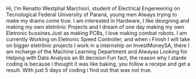 Hi, I’m Renatto Westphal Marchiori, student of Electrical Engeneering on Tecnological Federal University of Paraná, young men Always trying to make my drams come true.
I am interested in Hardware, I like designing and making my own eletrônic Projects and I dream of one day making my own Eletronic bussines.Just as making PCBs, I love making combat robots.
I am currently Working on Eletronic Speed Controller, and when i Finish I will take on bigger eletrônic projects
I work in a internship on InvestMoneySA, there I am incharge of the Machine Learning Department and Alwayas Looking for Helping with Data Analysis an BI decision
Fun fact, the reason why I starde coding is because i thought it was like baking, you follow a recepe and get a result. With just 5 days of coding i find out that was not true.

<!---
renattowm/renattowm is a ✨ special ✨ repository because its `README.md` (this file) appears on your GitHub profile.
You can click the Preview link to take a look at your changes.
--->
